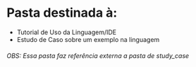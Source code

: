 # Pasta destinada à:
- Tutorial de Uso da Linguagem/IDE
- Estudo de Caso sobre um exemplo na linguagem

###### OBS: Essa pasta faz referência externa a pasta de study_case

